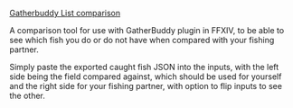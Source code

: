 [Gatherbuddy List comparison](https://curlyworm.github.io/gbcompare.html)

A comparison tool for use with GatherBuddy plugin in FFXIV, to be able to see which fish you do or do not have when compared with your fishing partner.

Simply paste the exported caught fish JSON into the inputs, with the left side being the field compared against, which should be used for yourself and the right side for your fishing partner, with option to flip inputs to see the other.